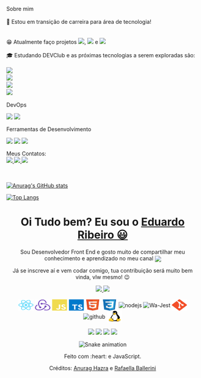 Sobre mim <br><br>
🤔  Estou em transição de carreira para área de tecnologia! <br><br>
<br>
😁  Atualmente faço projetos <img src="https://img.shields.io/badge/HTML5-E34F26?style=for-the-badge&logo=html5&logoColor=white" />, 
<img src="https://img.shields.io/badge/CSS3-1572B6?style=for-the-badge&logo=css3&logoColor=white"/> e <img src="https://img.shields.io/badge/JavaScript-F7DF1E?style=for-the-badge&logo=javascript&logoColor=black"/><br> <br>
🎓   Estudando DEVClub e as próximas tecnologias a serem exploradas são:<br><br>
<img src="https://img.shields.io/badge/React-20232A?style=for-the-badge&logo=react&logoColor=61DAFB"/> <br>
<img src="https://img.shields.io/badge/React_Native-20232A?style=for-the-badge&logo=react&logoColor=61DAFB"/> <br>
<img src="https://img.shields.io/badge/Angular-DD0031?style=for-the-badge&logo=angular&logoColor=white"/> <br>
<img src="https://img.shields.io/badge/Node.js-43853D?style=for-the-badge&logo=node.js&logoColor=white"/> <br>

DevOps <br>

<img src="https://img.shields.io/badge/GIT-E44C30?style=for-the-badge&logo=git&logoColor=white"/> <img src="https://img.shields.io/badge/GitHub-100000?style=for-the-badge&logo=github&logoColor=white"/>

Ferramentas de Desenvolvimento <br>

<img src="https://img.shields.io/badge/Visual_Studio_Code-0078D4?style=for-the-badge&logo=visual%20studio%20code&logoColor=white"/>
<img src="https://img.shields.io/badge/Figma-F24E1E?style=for-the-badge&logo=figma&logoColor=white"/>
<img src="https://img.shields.io/badge/Canva-%2300C4CC.svg?&style=for-the-badge&logo=Canva&logoColor=white"/>

Meus Contatos: <br>
<a href="https://www.linkedin.com/in/denise-marisa-oliveira-%F0%9F%8F%B3%EF%B8%8F%E2%80%8D%F0%9F%8C%88-0770b7257/"> <img src="https://img.shields.io/badge/LinkedIn-0077B5?style=for-the-badge&logo=linkedin&logoColor=white"/>
<a href="mailto:denisemaoliveira@gmail.com?subject=GitHub&body=Ol%C3%A1%20Denise%2C%20estou%20entrando%20em%20contato%20atrav%C3%A9s%20da%20plataforma%20Github"/><img src="https://img.shields.io/badge/Gmail-D14836?style=for-the-badge&logo=gmail&logoColor=white"/> <a href="https://wa.me/5511957856870?text=Ol%C3%A1%20Denise!%0AEstou%20entrando%20em%20contato%20pela%20plataforma%20GitHub!"/><img src="https://img.shields.io/badge/WhatsApp-25D366?style=for-the-badge&logo=whatsapp&logoColor=white"/><br><br><br>

![Anurag's GitHub stats](https://github-readme-stats.vercel.app/api?username=denisemaoliveira&show_icons=true&theme=radical)

[![Top Langs](https://github-readme-stats.vercel.app/api/top-langs/?username=denisemaoliveira&langs_count=8)](https://github.com/anuraghazra/github-readme-stats)
<div>
  
  <h1 align="center">
    Oi Tudo bem? Eu sou o 
    <a href="https://www.linkedin.com/in/edududuribeiro/">Eduardo Ribeiro 😃️</a>
  </h1>
  
  <p align="center">
    Sou Desenvolvedor Front End e gosto muito de compartilhar meu conhecimento e aprendizado no meu canal
    <a href="https://www.youtube.com/channel/UCViaNBT0SIeiVnZSEEtIfjw?sub_confirmation=1" target="_blank">
      <img
           width="10%" 
           align="center" 
           valign="middle" 
           src="https://img.shields.io/youtube/channel/subscribers/UCViaNBT0SIeiVnZSEEtIfjw?label=iCode&style=social" 
           target="_blank" 
      />
    </a>  
  </p>
  
  <p align="center">
    Já se inscreve aí e vem codar comigo, tua contribuição será muito bem vinda, vlw mesmo! 😉️
  </p>
  
</div>

<div align="center">
  <a href="https://github.com/duribeiro">
    <img height="150em" src="https://github-readme-stats.vercel.app/api?username=duribeiro&count_private=true&include_all_commits=true&show_icons=true&theme=dracula&hide_border=false&show_owner=true"/>
    <img height="150em" src="https://github-readme-stats.vercel.app/api/top-langs/?username=duribeiro&theme=dracula&hide_border=false&&layout=compact"/>
  </a>
</div>

<div align="center" valign="top"><br>
  <img align="center" alt="React" height="30" width="40" src="https://raw.githubusercontent.com/devicons/devicon/master/icons/react/react-original.svg">
  <img align="center" alt="Redux" height="30" width="40" src="https://raw.githubusercontent.com/devicons/devicon/master/icons/redux/redux-original.svg">
  <img align="center" alt="Js" height="30" width="40" src="https://raw.githubusercontent.com/devicons/devicon/master/icons/javascript/javascript-plain.svg">
  <img align="center" alt="Js" height="30" width="40" src="https://raw.githubusercontent.com/devicons/devicon/master/icons/typescript/typescript-plain.svg">
  <img align="center" alt="HTML" height="30" width="40" src="https://raw.githubusercontent.com/devicons/devicon/master/icons/html5/html5-original.svg">
  <img align="center" alt="CSS" height="30" width="40" src="https://raw.githubusercontent.com/devicons/devicon/master/icons/css3/css3-original.svg">
  <img align="center" alt="nodejs" height="30" width="40" src="https://cdn.worldvectorlogo.com/logos/nodejs-icon.svg">
  <img align="center" alt="Wa-Jest" height="30" width="40" src="https://cdn.jsdelivr.net/gh/devicons/devicon/icons/jest/jest-plain.svg">
  <img align="center" alt="git" height="30" width="40" src="https://raw.githubusercontent.com/devicons/devicon/master/icons/git/git-original.svg">
  <img align="center" alt="github" height="35" width="35" src="/assets/GitHub.png">
  <img align="center" alt="linux" height="30" width="40" src="https://raw.githubusercontent.com/devicons/devicon/master/icons/linux/linux-original.svg">
</div><br>

<div align="center">
  <a href="https://www.youtube.com/channel/UCViaNBT0SIeiVnZSEEtIfjw?sub_confirmation=1" target="_blank"><img src="https://img.shields.io/badge/YouTube-FF0000?style=for-the-badge&logo=youtube&logoColor=white" target="_blank"></a>
  <a href="https://www.instagram.com/edu.duduribeiro/" target="_blank"><img src="https://img.shields.io/badge/-Instagram-%23E4405F?style=for-the-badge&logo=instagram&logoColor=white" target="_blank"></a>
  <a href="https://www.linkedin.com/in/edududuribeiro/" target="_blank"><img src="https://img.shields.io/badge/-LinkedIn-%230077B5?style=for-the-badge&logo=linkedin&logoColor=white" target="_blank"></a> 
  <a href="mailto:eduardo.duduribeiro1@gmail.com"><img src="https://img.shields.io/badge/-Gmail-%23333?style=for-the-badge&logo=gmail&logoColor=white" target="_blank"></a>
</div>

<div align="center">

  ![Snake animation](https://github.com/danielbped/danielbped/blob/output/github-contribution-grid-snake.svg)
  
</div>

<div align="center">
  <p>Feito com :heart: e JavaScript.</p>
  <p>Créditos: <a href="https://github.com/anuraghazra/github-readme-stats">Anurag Hazra</a> e <a href="https://github.com/rafaballerini">Rafaella Ballerini</a></p>
</div>
